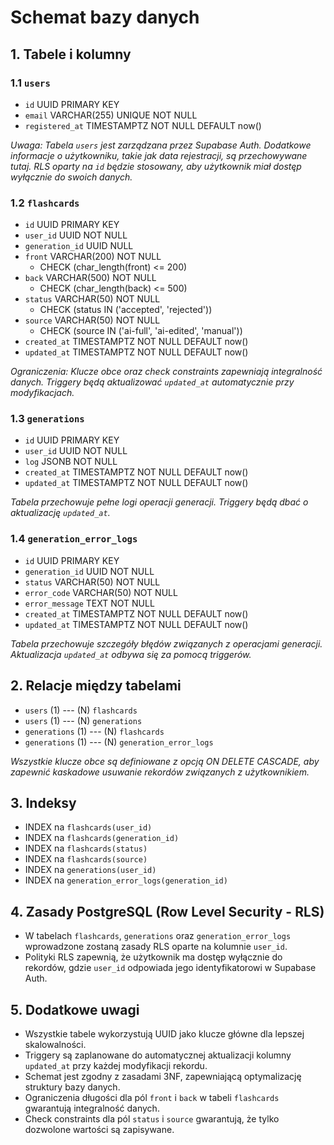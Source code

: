 # Schemat bazy danych

## 1. Tabele i kolumny

### 1.1 `users`

- `id` UUID PRIMARY KEY
- `email` VARCHAR(255) UNIQUE NOT NULL
- `registered_at` TIMESTAMPTZ NOT NULL DEFAULT now()

*Uwaga: Tabela `users` jest zarządzana przez Supabase Auth. Dodatkowe informacje o użytkowniku, takie jak data rejestracji, są przechowywane tutaj. RLS oparty na `id` będzie stosowany, aby użytkownik miał dostęp wyłącznie do swoich danych.*

### 1.2 `flashcards`

- `id` UUID PRIMARY KEY
- `user_id` UUID NOT NULL
- `generation_id` UUID NULL
- `front` VARCHAR(200) NOT NULL
  - CHECK (char_length(front) <= 200)
- `back` VARCHAR(500) NOT NULL
  - CHECK (char_length(back) <= 500)
- `status` VARCHAR(50) NOT NULL
  - CHECK (status IN ('accepted', 'rejected'))
- `source` VARCHAR(50) NOT NULL
  - CHECK (source IN ('ai-full', 'ai-edited', 'manual'))
- `created_at` TIMESTAMPTZ NOT NULL DEFAULT now()
- `updated_at` TIMESTAMPTZ NOT NULL DEFAULT now()

*Ograniczenia: Klucze obce oraz check constraints zapewniają integralność danych. Triggery będą aktualizować `updated_at` automatycznie przy modyfikacjach.*

### 1.3 `generations`

- `id` UUID PRIMARY KEY
- `user_id` UUID NOT NULL
- `log` JSONB NOT NULL
- `created_at` TIMESTAMPTZ NOT NULL DEFAULT now()
- `updated_at` TIMESTAMPTZ NOT NULL DEFAULT now()

*Tabela przechowuje pełne logi operacji generacji. Triggery będą dbać o aktualizację `updated_at`.*

### 1.4 `generation_error_logs`

- `id` UUID PRIMARY KEY
- `generation_id` UUID NOT NULL
- `status` VARCHAR(50) NOT NULL
- `error_code` VARCHAR(50) NOT NULL
- `error_message` TEXT NOT NULL
- `created_at` TIMESTAMPTZ NOT NULL DEFAULT now()
- `updated_at` TIMESTAMPTZ NOT NULL DEFAULT now()

*Tabela przechowuje szczegóły błędów związanych z operacjami generacji. Aktualizacja `updated_at` odbywa się za pomocą triggerów.*

## 2. Relacje między tabelami

- `users` (1) --- (N) `flashcards`
- `users` (1) --- (N) `generations`
- `generations` (1) --- (N) `flashcards`
- `generations` (1) --- (N) `generation_error_logs`

*Wszystkie klucze obce są definiowane z opcją ON DELETE CASCADE, aby zapewnić kaskadowe usuwanie rekordów związanych z użytkownikiem.*

## 3. Indeksy

- INDEX na `flashcards(user_id)`
- INDEX na `flashcards(generation_id)`
- INDEX na `flashcards(status)`
- INDEX na `flashcards(source)`
- INDEX na `generations(user_id)`
- INDEX na `generation_error_logs(generation_id)`

## 4. Zasady PostgreSQL (Row Level Security - RLS)

- W tabelach `flashcards`, `generations` oraz `generation_error_logs` wprowadzone zostaną zasady RLS oparte na kolumnie `user_id`.
- Polityki RLS zapewnią, że użytkownik ma dostęp wyłącznie do rekordów, gdzie `user_id` odpowiada jego identyfikatorowi w Supabase Auth.

## 5. Dodatkowe uwagi

- Wszystkie tabele wykorzystują UUID jako klucze główne dla lepszej skalowalności.
- Triggery są zaplanowane do automatycznej aktualizacji kolumny `updated_at` przy każdej modyfikacji rekordu.
- Schemat jest zgodny z zasadami 3NF, zapewniającą optymalizację struktury bazy danych.
- Ograniczenia długości dla pól `front` i `back` w tabeli `flashcards` gwarantują integralność danych.
- Check constraints dla pól `status` i `source` gwarantują, że tylko dozwolone wartości są zapisywane.